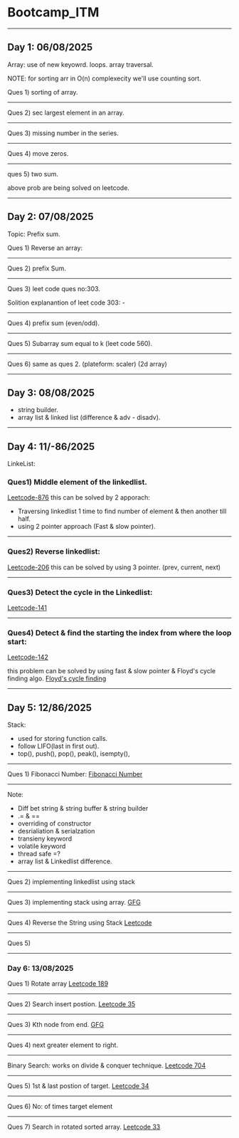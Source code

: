 # Bootcamp_ITM

---

## Day 1: 06/08/2025

Array: 
    use of new keyowrd.
    loops.
    array traversal.

NOTE: for sorting arr in O(n) complexecity we'll use counting sort.

Ques 1) sorting of array.

---
Ques 2) sec largest element in an array.

---
Ques 3) missing number in the series.

---
Ques 4) move zeros.

---
ques 5) two sum.

above prob are being solved on leetcode.

---

## Day 2: 07/08/2025

Topic: Prefix sum.

Ques 1) Reverse an array:

---
Ques 2) prefix Sum.

---
Ques 3) leet code ques no:303. 

Solition explanantion of leet code 303: -
<!-- https://leetcode.com/problems/range-sum-query-immutable/solutions/1406465/c-java-python-prefix-sum-clean-concise-o-1-space/ -->

---
Ques 4) prefix sum (even/odd).

---
Ques 5) Subarray sum equal to k (leet code 560).

---
Ques 6) same as ques 2. (plateform: scaler) (2d array) 

---

## Day 3: 08/08/2025

- string builder.
- array list & linked list (difference & adv - disadv).

---

## Day 4: 11/-86/2025

LinkeList: 

### Ques1) Middle element of the linkedlist. 
[Leetcode-876](https://leetcode.com/problems/middle-of-the-linked-list/)
    this can be solved by 2 apporach:
- Traversing linkedlist 1 time to find number of element & then another till half.
- using 2 pointer approach (Fast & slow pointer).

---
### Ques2) Reverse linkedlist:  
[Leetcode-206](https://leetcode.com/problems/reverse-linked-list/)
    this can be solved by using 3 pointer. (prev, current, next)
    
---
### Ques3) Detect the cycle in the Linkedlist:
[Leetcode-141](https://leetcode.com/problems/linked-list-cycle/description/)

---
### Ques4) Detect & find the starting the index from where the loop start:
[Leetcode-142](https://leetcode.com/problems/linked-list-cycle-ii/description/)

this problem can be solved by using fast & slow pointer & Floyd's cycle finding algo.
[Floyd's cycle finding](https://www.geeksforgeeks.org/dsa/floyds-cycle-finding-algorithm/)


---

## Day 5: 12/86/2025

Stack: 
- used for storing function calls.
- follow LIFO(last in first out).
- top(), push(), pop(), peak(), isempty(), 

---
Ques 1) Fibonacci Number: 
[Fibonacci Number](https://leetcode.com/problems/fibonacci-number/description/)

---
Note: 
- Diff bet string & string buffer & string builder
- .= & ==
- overriding of constructor
- desrialiation & serialzation
- transieny keyword
- volatile keyword
- thread safe =?
- array list & Linkedlist difference.

---
Ques 2) implementing linkedlist using stack

---
Ques 3) implementing stack using array.
[GFG](https://www.geeksforgeeks.org/problems/implement-stack-using-array/1)

---
Ques 4) Reverse the String using Stack
[Leetcode](https://leetcode.com/problems/reverse-string/)

---
Ques 5) 

---

### Day 6: 13/08/2025

Ques 1) Rotate array 
[Leetcode 189](https://leetcode.com/problems/rotate-array/description/)

---
Ques 2) Search insert postion. 
[Leetcode 35](https://leetcode.com/problems/search-insert-position/)

---
Ques 3) Kth node from end.
[GFG](https://www.geeksforgeeks.org/problems/nth-node-from-end-of-linked-list/1)

---
Ques 4) next greater element to right.

---
Binary Search: works on divide & conquer technique.
[Leetcode 704](https://leetcode.com/problems/binary-search/description/)

---
Ques 5) 1st & last postion of target.
[Leetcode 34](https://leetcode.com/problems/find-first-and-last-position-of-element-in-sorted-array/)

---
Ques 6) No: of times target element 


---
Ques 7) Search in rotated sorted array.
[Leetcode 33](https://leetcode.com/problems/search-in-rotated-sorted-array/description/)
